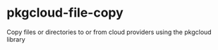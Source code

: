 pkgcloud-file-copy
==================

Copy files or directories to or from cloud providers using the pkgcloud library
